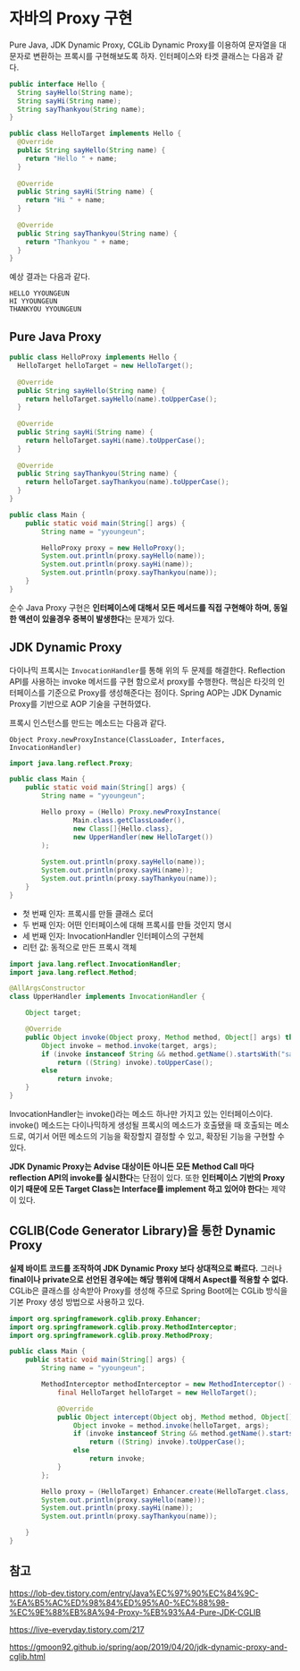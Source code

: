 # 자바의 Proxy 구현


Pure Java, JDK Dynamic Proxy, CGLib Dynamic Proxy를 이용하여 문자열을 대문자로 변환하는 프록시를 구현해보도록 하자. 인터페이스와 타겟 클래스는 다음과 같다. 

```java
public interface Hello { 
  String sayHello(String name); 
  String sayHi(String name); 
  String sayThankyou(String name); 
}
```

```java
public class HelloTarget implements Hello {
  @Override 
  public String sayHello(String name) { 
    return "Hello " + name; 
  } 
  
  @Override 
  public String sayHi(String name) { 
    return "Hi " + name; 
  }
  
  @Override 
  public String sayThankyou(String name) { 
    return "Thankyou " + name; 
  } 
}
```

예상 결과는 다음과 같다.

```
HELLO YYOUNGEUN
HI YYOUNGEUN
THANKYOU YYOUNGEUN
```

## Pure Java Proxy

```java
public class HelloProxy implements Hello { 
  HelloTarget helloTarget = new HelloTarget(); 
  
  @Override 
  public String sayHello(String name) { 
    return helloTarget.sayHello(name).toUpperCase(); 
  }
  
  @Override 
  public String sayHi(String name) { 
    return helloTarget.sayHi(name).toUpperCase(); 
  } 
  
  @Override 
  public String sayThankyou(String name) { 
    return helloTarget.sayThankyou(name).toUpperCase(); 
  }   
}
```

```java
public class Main {
    public static void main(String[] args) {
        String name = "yyoungeun";

        HelloProxy proxy = new HelloProxy();
        System.out.println(proxy.sayHello(name));
        System.out.println(proxy.sayHi(name));
        System.out.println(proxy.sayThankyou(name));
    }
}
````

순수 Java Proxy 구현은 **인터페이스에 대해서 모든 메서드를 직접 구현해야 하며, 동일한 액션이 있을경우 중복이 발생한다**는 문제가 있다.

## JDK Dynamic Proxy
다이나믹 프록시는 `InvocationHandler`를 통해 위의 두 문제를 해결한다. Reflection API를 사용하는 invoke 메서드를 구현 함으로서 proxy를 수행한다. 핵심은 타깃의 인터페이스를 기준으로 Proxy를 생성해준다는 점이다. Spring AOP는 JDK Dynamic Proxy를 기반으로 AOP 기술을 구현하였다.

프록시 인스턴스를 만드는 메소드는 다음과 같다.

```
Object Proxy.newProxyInstance(ClassLoader, Interfaces, InvocationHandler)
```

```java
import java.lang.reflect.Proxy;

public class Main {
    public static void main(String[] args) {
        String name = "yyoungeun";

        Hello proxy = (Hello) Proxy.newProxyInstance(
                Main.class.getClassLoader(),
                new Class[]{Hello.class},
                new UpperHandler(new HelloTarget())
        );
   
        System.out.println(proxy.sayHello(name));
        System.out.println(proxy.sayHi(name));
        System.out.println(proxy.sayThankyou(name));
    }
}
```
* 첫 번째 인자: 프록시를 만들 클래스 로더
* 두 번째 인자: 어떤 인터페이스에 대해 프록시를 만들 것인지 명시
* 세 번째 인자: InvocationHandler 인터페이스의 구현체
* 리턴 값: 동적으로 만든 프록시 객체

```java
import java.lang.reflect.InvocationHandler;
import java.lang.reflect.Method;

@AllArgsConstructor
class UpperHandler implements InvocationHandler {

    Object target;

    @Override
    public Object invoke(Object proxy, Method method, Object[] args) throws Throwable {
        Object invoke = method.invoke(target, args);
        if (invoke instanceof String && method.getName().startsWith("say"))
            return ((String) invoke).toUpperCase();
        else
            return invoke;
    }
}
```

InvocationHandler는 invoke()라는 메소드 하나만 가지고 있는 인터페이스이다. invoke() 메소드는 다이나믹하게 생성될 프록시의 메소드가 호출됐을 때 호출되는 메소드로, 여기서 어떤 메소드의 기능을 확장할지 결정할 수 있고, 확장된 기능을 구현할 수 있다.

**JDK Dynamic Proxy는 Advise 대상이든 아니든 모든 Method Call 마다 reflection API의 invoke를 실시한다**는 단점이 있다.
또한 **인터페이스 기반의 Proxy이기 때문에 모든 Target Class는 Interface를 implement 하고 있어야 한다**는 제약이 있다.

## CGLIB(Code Generator Library)을 통한 Dynamic Proxy

**실제 바이트 코드를 조작하여 JDK Dynamic Proxy 보다 상대적으로 빠르다.** 그러나 **final이나 private으로 선언된 경우에는 해당 행위에 대해서 Aspect를 적용할 수 없다.** CGLib은 클래스를 상속받아 Proxy를 생성해 주므로 Spring Boot에는 CGLib 방식을 기본 Proxy 생성 방법으로 사용하고 있다.

```java
import org.springframework.cglib.proxy.Enhancer;
import org.springframework.cglib.proxy.MethodInterceptor;
import org.springframework.cglib.proxy.MethodProxy;

public class Main {
    public static void main(String[] args) {
        String name = "yyoungeun";

        MethodInterceptor methodInterceptor = new MethodInterceptor() {
            final HelloTarget helloTarget = new HelloTarget();

            @Override
            public Object intercept(Object obj, Method method, Object[] args, MethodProxy proxy) throws Throwable {
                Object invoke = method.invoke(helloTarget, args);
                if (invoke instanceof String && method.getName().startsWith("say"))
                    return ((String) invoke).toUpperCase();
                else
                    return invoke;
            }
        };

        Hello proxy = (HelloTarget) Enhancer.create(HelloTarget.class, methodInterceptor);
        System.out.println(proxy.sayHello(name));
        System.out.println(proxy.sayHi(name));
        System.out.println(proxy.sayThankyou(name));

    }
}
```

## 참고
https://lob-dev.tistory.com/entry/Java%EC%97%90%EC%84%9C-%EA%B5%AC%ED%98%84%ED%95%A0-%EC%88%98-%EC%9E%88%EB%8A%94-Proxy-%EB%93%A4-Pure-JDK-CGLIB

https://live-everyday.tistory.com/217

https://gmoon92.github.io/spring/aop/2019/04/20/jdk-dynamic-proxy-and-cglib.html

